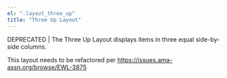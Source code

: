 ```yaml
---
el: ".layout_three_up"
title: "Three Up Layout"
---
```

DEPRECATED | The Three Up Layout displays items in three equal side-by-side columns.

This layout needs to be refactored per https://issues.ama-assn.org/browse/EWL-3875